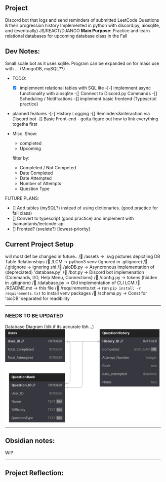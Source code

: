 ## Project
Discord bot that logs and send reminders of submitted LeetCode Questions & their progression history
Implemented in python with discord.py, aiosqlite, and (eventually) JS/REACT/DJANGO
**Main Purpose:** Practice and learn relational databases for upcoming database class in the Fall

## Dev Notes:
Small scale bot as it uses sqlite. Program can be expanded on for mass use with ... (MongoDB, mySQL??)

- TODO:
    -[x] implemnent relational tables with SQL lite
    -[-] implemnent async functionality with aiosqlite
    -[] Connect to Discord.py Commands
    -[] Scheduling / Notifications
    -[] implement basic frontend (Typescript practice)

- planned features
    -[-] History Logging
    -[] Reminders&interaction via Discord bot
    -[] Basic Front-end
        - gotta figure out how to link everything togetha first

- Misc.
    Show:
    - completed
    - Upcoming

    filter by:
    - Completed / Not Competed
    - Date Completed
    - Date Attempted
    - Number of Attempts
    - Question Type


FUTURE PLANS:
- [] Add tables (mySQL?) instead of using dictionaries. (good practice for fall class)
- [] Convert to typescript (good practice) and implement with tsamantanis/leetcode-api
- [] Fronted? (svelete?) [lowest-priority]

## Current Project Setup
will most def be changed in future..
/ /assets      -> .svg pictures depictiing DB Table Relationships
/ /LCM         -> python3 venv (Ignored in .gitignore)
/ /.gitignore  -> ignoring shi
/ /aioDB.py    -> Asyncronous implementation of (depreciated) 'database.py'
/ /bot.py      -> Discord bot implemenation (Commands, I/O, Help Menu, Connections)
/ /config.py   -> tokens (hidden in .gitignore)
/ /database.py -> Old implementation of CLI LCM
/ /README.md   -> this file
/󰈙 /requirements.txt -> run `pip install -r requirements.txt` to install venv packages
/ /schema.py   -> Const for 'aioDB' separated for readibility

___

### NEEDS TO BE UPDATED
Database Diagram (Idk if its accurate tbh...)
!["Database Diagram"](assets/LCMv2.svg)

---
## Obsidian notes:
WIP

---
## Project Reflection:
